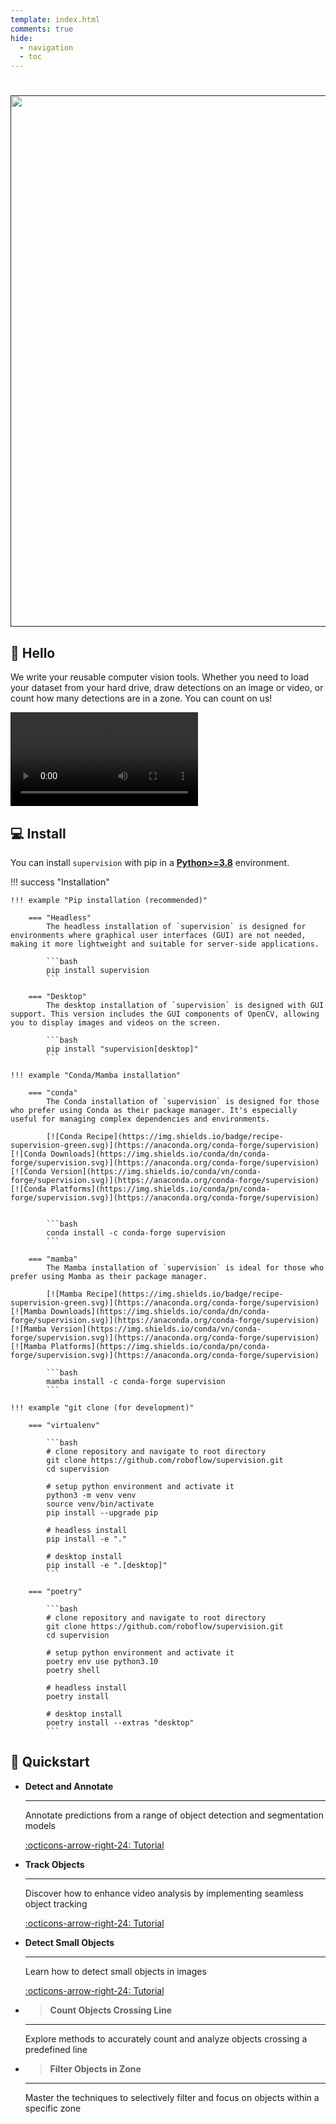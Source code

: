 ```yaml
---
template: index.html
comments: true
hide:
  - navigation
  - toc
---
```


<div class="md-typeset">
  <h1></h1>
</div>

<div align="center" id="logo">
  <a align="center" href="" target="_blank">
      <img width="850"
          src="https://media.roboflow.com/open-source/supervision/rf-supervision-banner.png?updatedAt=1678995927529">
  </a>
</div>

## 👋 Hello

We write your reusable computer vision tools. Whether you need to load your dataset from your hard drive, draw detections on an image or video, or count how many detections are in a zone. You can count on us!

<video controls>
    <source
        src="https://media.roboflow.com/traffic_analysis_result.mp4"
        type="video/mp4"
    >
</video>

## 💻 Install

You can install `supervision` with pip in a
[**Python>=3.8**](https://www.python.org/) environment.

!!! success "Installation"

    !!! example "Pip installation (recommended)"

        === "Headless"
            The headless installation of `supervision` is designed for environments where graphical user interfaces (GUI) are not needed, making it more lightweight and suitable for server-side applications.

            ```bash
            pip install supervision
            ```

        === "Desktop"
            The desktop installation of `supervision` is designed with GUI support. This version includes the GUI components of OpenCV, allowing you to display images and videos on the screen.

            ```bash
            pip install "supervision[desktop]"
            ```

    !!! example "Conda/Mamba installation"

        === "conda"
            The Conda installation of `supervision` is designed for those who prefer using Conda as their package manager. It's especially useful for managing complex dependencies and environments.

            [![Conda Recipe](https://img.shields.io/badge/recipe-supervision-green.svg)](https://anaconda.org/conda-forge/supervision) [![Conda Downloads](https://img.shields.io/conda/dn/conda-forge/supervision.svg)](https://anaconda.org/conda-forge/supervision) [![Conda Version](https://img.shields.io/conda/vn/conda-forge/supervision.svg)](https://anaconda.org/conda-forge/supervision) [![Conda Platforms](https://img.shields.io/conda/pn/conda-forge/supervision.svg)](https://anaconda.org/conda-forge/supervision)


            ```bash
            conda install -c conda-forge supervision
            ```

        === "mamba"
            The Mamba installation of `supervision` is ideal for those who prefer using Mamba as their package manager.

            [![Mamba Recipe](https://img.shields.io/badge/recipe-supervision-green.svg)](https://anaconda.org/conda-forge/supervision) [![Mamba Downloads](https://img.shields.io/conda/dn/conda-forge/supervision.svg)](https://anaconda.org/conda-forge/supervision) [![Mamba Version](https://img.shields.io/conda/vn/conda-forge/supervision.svg)](https://anaconda.org/conda-forge/supervision) [![Mamba Platforms](https://img.shields.io/conda/pn/conda-forge/supervision.svg)](https://anaconda.org/conda-forge/supervision)

            ```bash
            mamba install -c conda-forge supervision
            ```

    !!! example "git clone (for development)"

        === "virtualenv"

            ```bash
            # clone repository and navigate to root directory
            git clone https://github.com/roboflow/supervision.git
            cd supervision

            # setup python environment and activate it
            python3 -m venv venv
            source venv/bin/activate
            pip install --upgrade pip

            # headless install
            pip install -e "."

            # desktop install
            pip install -e ".[desktop]"
            ```

        === "poetry"

            ```bash
            # clone repository and navigate to root directory
            git clone https://github.com/roboflow/supervision.git
            cd supervision

            # setup python environment and activate it
            poetry env use python3.10
            poetry shell

            # headless install
            poetry install

            # desktop install
            poetry install --extras "desktop"
            ```


## 🚀 Quickstart

<div class="grid cards" markdown>

-   __Detect and Annotate__

    ---

    Annotate predictions from a range of object detection and segmentation models

    [:octicons-arrow-right-24: Tutorial](how_to/detect_and_annotate.md)

-   __Track Objects__

    ---

    Discover how to enhance video analysis by implementing seamless object tracking

    [:octicons-arrow-right-24: Tutorial](how_to/track_objects.md)

-   __Detect Small Objects__

    ---

    Learn how to detect small objects in images

    [:octicons-arrow-right-24: Tutorial](how_to/detect_small_objects.md)

-   > __Count Objects Crossing Line__

    ---

    Explore methods to accurately count and analyze objects crossing a predefined line

-   > __Filter Objects in Zone__

    ---

    Master the techniques to selectively filter and focus on objects within a specific zone

</div>
